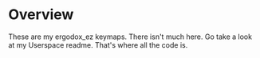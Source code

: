 Overview
========

These are my ergodox_ez keymaps. There isn't much here. Go take a look at my Userspace readme.
That's where all the code is.

